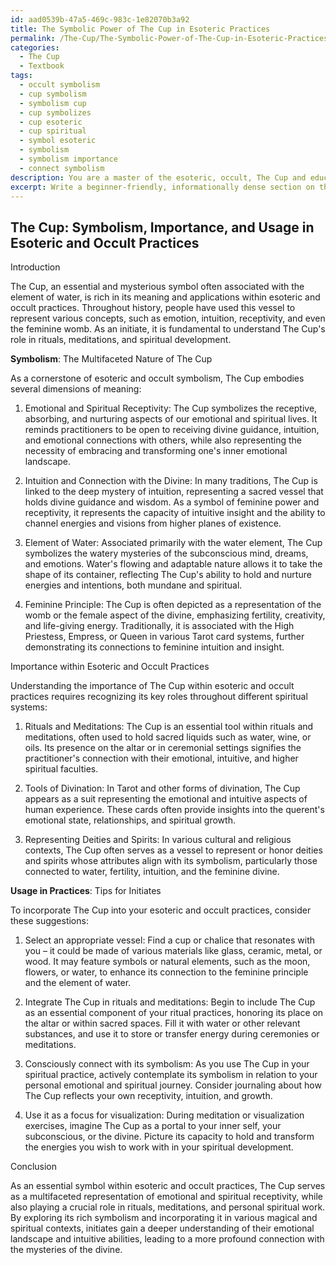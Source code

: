 ```yaml
---
id: aad0539b-47a5-469c-983c-1e82070b3a92
title: The Symbolic Power of The Cup in Esoteric Practices
permalink: /The-Cup/The-Symbolic-Power-of-The-Cup-in-Esoteric-Practices/
categories:
  - The Cup
  - Textbook
tags:
  - occult symbolism
  - cup symbolism
  - symbolism cup
  - cup symbolizes
  - cup esoteric
  - cup spiritual
  - symbol esoteric
  - symbolism
  - symbolism importance
  - connect symbolism
description: You are a master of the esoteric, occult, The Cup and education, you have written many textbooks on the subject in ways that provide students with rich and deep understanding of the subject. You are being asked to write textbook-like sections on a topic and you do it with full context, explainability, and reliability in accuracy to the true facts of the topic at hand, in a textbook style that a student would easily be able to learn from, in a rich, engaging, and contextual way. Always include relevant context (such as formulas and history), related concepts, and in a way that someone can gain deep insights from.
excerpt: Write a beginner-friendly, informationally dense section on the esoteric and occult topic of "The Cup," focusing on its symbolism, importance, and usage within the practice. Ensure this section can either stand alone or be incorporated into a grimoire, lesson, spellbook, or treatise to support initiates as they deepen their understanding of this concept.
---
```


## The Cup: Symbolism, Importance, and Usage in Esoteric and Occult Practices

Introduction

The Cup, an essential and mysterious symbol often associated with the element of water, is rich in its meaning and applications within esoteric and occult practices. Throughout history, people have used this vessel to represent various concepts, such as emotion, intuition, receptivity, and even the feminine womb. As an initiate, it is fundamental to understand The Cup's role in rituals, meditations, and spiritual development.

**Symbolism**: The Multifaceted Nature of The Cup

As a cornerstone of esoteric and occult symbolism, The Cup embodies several dimensions of meaning:

1. Emotional and Spiritual Receptivity: The Cup symbolizes the receptive, absorbing, and nurturing aspects of our emotional and spiritual lives. It reminds practitioners to be open to receiving divine guidance, intuition, and emotional connections with others, while also representing the necessity of embracing and transforming one's inner emotional landscape.

2. Intuition and Connection with the Divine: In many traditions, The Cup is linked to the deep mystery of intuition, representing a sacred vessel that holds divine guidance and wisdom. As a symbol of feminine power and receptivity, it represents the capacity of intuitive insight and the ability to channel energies and visions from higher planes of existence.

3. Element of Water: Associated primarily with the water element, The Cup symbolizes the watery mysteries of the subconscious mind, dreams, and emotions. Water's flowing and adaptable nature allows it to take the shape of its container, reflecting The Cup's ability to hold and nurture energies and intentions, both mundane and spiritual.

4. Feminine Principle: The Cup is often depicted as a representation of the womb or the female aspect of the divine, emphasizing fertility, creativity, and life-giving energy. Traditionally, it is associated with the High Priestess, Empress, or Queen in various Tarot card systems, further demonstrating its connections to feminine intuition and insight.

Importance within Esoteric and Occult Practices

Understanding the importance of The Cup within esoteric and occult practices requires recognizing its key roles throughout different spiritual systems:

1. Rituals and Meditations: The Cup is an essential tool within rituals and meditations, often used to hold sacred liquids such as water, wine, or oils. Its presence on the altar or in ceremonial settings signifies the practitioner's connection with their emotional, intuitive, and higher spiritual faculties.

2. Tools of Divination: In Tarot and other forms of divination, The Cup appears as a suit representing the emotional and intuitive aspects of human experience. These cards often provide insights into the querent's emotional state, relationships, and spiritual growth.

3. Representing Deities and Spirits: In various cultural and religious contexts, The Cup often serves as a vessel to represent or honor deities and spirits whose attributes align with its symbolism, particularly those connected to water, fertility, intuition, and the feminine divine.

**Usage in Practices**: Tips for Initiates

To incorporate The Cup into your esoteric and occult practices, consider these suggestions:

1. Select an appropriate vessel: Find a cup or chalice that resonates with you – it could be made of various materials like glass, ceramic, metal, or wood. It may feature symbols or natural elements, such as the moon, flowers, or water, to enhance its connection to the feminine principle and the element of water.

2. Integrate The Cup in rituals and meditations: Begin to include The Cup as an essential component of your ritual practices, honoring its place on the altar or within sacred spaces. Fill it with water or other relevant substances, and use it to store or transfer energy during ceremonies or meditations.

3. Consciously connect with its symbolism: As you use The Cup in your spiritual practice, actively contemplate its symbolism in relation to your personal emotional and spiritual journey. Consider journaling about how The Cup reflects your own receptivity, intuition, and growth.

4. Use it as a focus for visualization: During meditation or visualization exercises, imagine The Cup as a portal to your inner self, your subconscious, or the divine. Picture its capacity to hold and transform the energies you wish to work with in your spiritual development.

Conclusion

As an essential symbol within esoteric and occult practices, The Cup serves as a multifaceted representation of emotional and spiritual receptivity, while also playing a crucial role in rituals, meditations, and personal spiritual work. By exploring its rich symbolism and incorporating it in various magical and spiritual contexts, initiates gain a deeper understanding of their emotional landscape and intuitive abilities, leading to a more profound connection with the mysteries of the divine.
